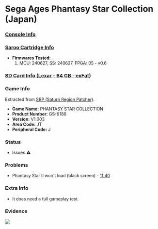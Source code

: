 # Sega Ages Phantasy Star Collection (Japan)

### [Console Info](../../../../../Info/Consoles/VA13/README.md)

### [Saroo Cartridge Info](../../../../../Info/Cartridges/GuangzhouSanStarOnlineShop/1.6/README.md)

- <b>Firmwares Tested:</b>
  1. MCU: 240627, SS: 240627, FPGA: 05 - v0.6

### [SD Card Info (Lexar - 64 GB - exFat)](../../../../../Info/SdCards/Lexar/64GB/exfat/README.md)

### Game Info

Extracted from [SRP (Saturn Region Patcher)](https://segaxtreme.net/resources/saturn-region-patcher.81/download).

- <b>Game Name:</b> PHANTASY STAR COLLECTION
- <b>Product Number:</b> GS-9186
- <b>Version:</b> V1.003
- <b>Area Code:</b> JT
- <b>Peripheral Code:</b> J

### Status

- Issues :warning:

### Problems

- Phantasy Star II won't load (black screen) - [11:40](https://www.youtube.com/watch?v=lap-my_nwxo&t=700s)

### Extra Info

- It does need a full gameplay test.

### Evidence

[![](https://img.youtube.com/vi/lap-my_nwxo/0.jpg)](https://www.youtube.com/watch?v=lap-my_nwxo)

